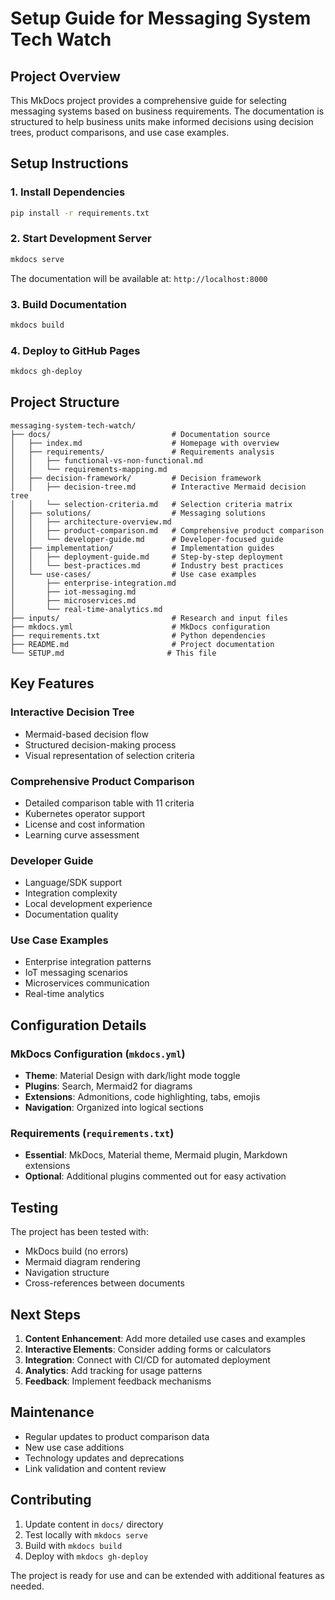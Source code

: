 # Setup Guide for Messaging System Tech Watch

## Project Overview

This MkDocs project provides a comprehensive guide for selecting messaging systems based on business requirements. The documentation is structured to help business units make informed decisions using decision trees, product comparisons, and use case examples.

## Setup Instructions

### 1. Install Dependencies

```bash
pip install -r requirements.txt
```

### 2. Start Development Server

```bash
mkdocs serve
```

The documentation will be available at: `http://localhost:8000`

### 3. Build Documentation

```bash
mkdocs build
```

### 4. Deploy to GitHub Pages

```bash
mkdocs gh-deploy
```

## Project Structure

```
messaging-system-tech-watch/
├── docs/                           # Documentation source
│   ├── index.md                    # Homepage with overview
│   ├── requirements/               # Requirements analysis
│   │   ├── functional-vs-non-functional.md
│   │   └── requirements-mapping.md
│   ├── decision-framework/         # Decision framework
│   │   ├── decision-tree.md        # Interactive Mermaid decision tree
│   │   └── selection-criteria.md   # Selection criteria matrix
│   ├── solutions/                  # Messaging solutions
│   │   ├── architecture-overview.md
│   │   ├── product-comparison.md   # Comprehensive product comparison
│   │   └── developer-guide.md      # Developer-focused guide
│   ├── implementation/             # Implementation guides
│   │   ├── deployment-guide.md     # Step-by-step deployment
│   │   └── best-practices.md       # Industry best practices
│   └── use-cases/                  # Use case examples
│       ├── enterprise-integration.md
│       ├── iot-messaging.md
│       ├── microservices.md
│       └── real-time-analytics.md
├── inputs/                         # Research and input files
├── mkdocs.yml                      # MkDocs configuration
├── requirements.txt                # Python dependencies
├── README.md                       # Project documentation
└── SETUP.md                       # This file
```

## Key Features

### Interactive Decision Tree
- Mermaid-based decision flow
- Structured decision-making process
- Visual representation of selection criteria

### Comprehensive Product Comparison
- Detailed comparison table with 11 criteria
- Kubernetes operator support
- License and cost information
- Learning curve assessment

### Developer Guide
- Language/SDK support
- Integration complexity
- Local development experience
- Documentation quality

### Use Case Examples
- Enterprise integration patterns
- IoT messaging scenarios
- Microservices communication
- Real-time analytics

## Configuration Details

### MkDocs Configuration (`mkdocs.yml`)
- **Theme**: Material Design with dark/light mode toggle
- **Plugins**: Search, Mermaid2 for diagrams
- **Extensions**: Admonitions, code highlighting, tabs, emojis
- **Navigation**: Organized into logical sections

### Requirements (`requirements.txt`)
- **Essential**: MkDocs, Material theme, Mermaid plugin, Markdown extensions
- **Optional**: Additional plugins commented out for easy activation

## Testing

The project has been tested with:
- MkDocs build (no errors)
- Mermaid diagram rendering
- Navigation structure
- Cross-references between documents

## Next Steps

1. **Content Enhancement**: Add more detailed use cases and examples
2. **Interactive Elements**: Consider adding forms or calculators
3. **Integration**: Connect with CI/CD for automated deployment
4. **Analytics**: Add tracking for usage patterns
5. **Feedback**: Implement feedback mechanisms

## Maintenance

- Regular updates to product comparison data
- New use case additions
- Technology updates and deprecations
- Link validation and content review

## Contributing

1. Update content in `docs/` directory
2. Test locally with `mkdocs serve`
3. Build with `mkdocs build`
4. Deploy with `mkdocs gh-deploy`

The project is ready for use and can be extended with additional features as needed.
